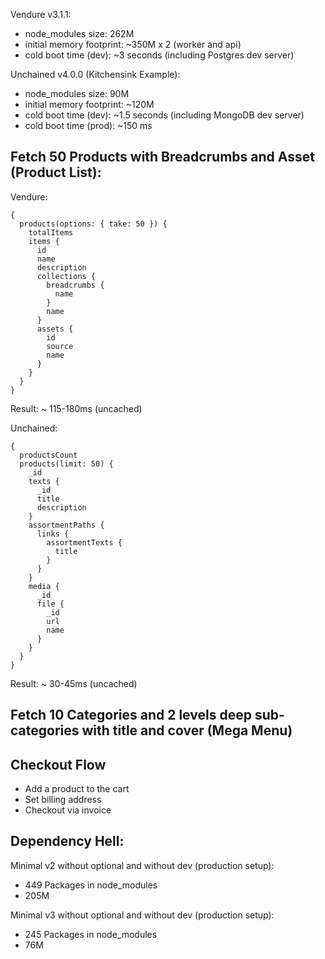 Vendure v3.1.1:

* node_modules size: 262M
* initial memory footprint: ~350M x 2 (worker and api)
* cold boot time (dev): ~3 seconds (including Postgres dev server)

Unchained v4.0.0 (Kitchensink Example):

* node_modules size: 90M
* initial memory footprint: ~120M
* cold boot time (dev): ~1.5 seconds (including MongoDB dev server)
* cold boot time (prod): ~150 ms


## Fetch 50 Products with Breadcrumbs and Asset (Product List):

Vendure:

```
{
  products(options: { take: 50 }) {
    totalItems
    items {
      id
      name
      description
      collections {
        breadcrumbs {
          name
        }
        name
      }
      assets {
        id
        source
        name
      }
    }
  }
}
```

Result: ~ 115-180ms (uncached)

Unchained:

```
{
  productsCount
  products(limit: 50) {
    _id
    texts {
      _id
      title
      description
    }
    assortmentPaths {
      links {
        assortmentTexts {
          title
        }
      }
    }
    media {
      _id
      file {
        _id
        url
        name
      }
    }
  }
}
```

Result: ~ 30-45ms (uncached)


## Fetch 10 Categories and 2 levels deep sub-categories with title and cover (Mega Menu)



## Checkout Flow
- Add a product to the cart
- Set billing address
- Checkout via invoice



## Dependency Hell:

Minimal v2 without optional and without dev (production setup):

- 449 Packages in node_modules
- 205M

Minimal v3 without optional and without dev (production setup):

- 245 Packages in node_modules
- 76M